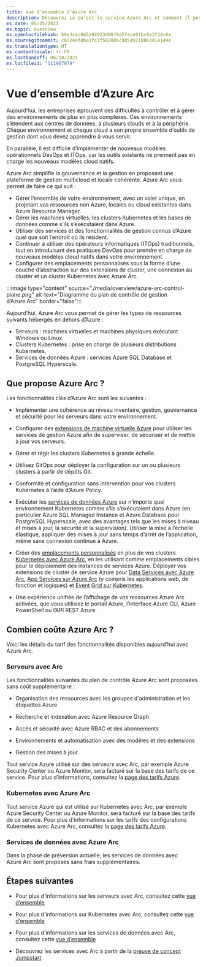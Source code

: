 ```yaml
---
title: Vue d’ensemble d’Azure Arc
description: Découvrez ce qu’est le service Azure Arc et comment il permet aux clients d’activer la gestion et la gouvernance de leurs ressources hybrides avec d’autres services et fonctionnalités Azure.
ms.date: 05/25/2021
ms.topic: overview
ms.openlocfilehash: b9e3cac865a92023d0079a5face9fbc8a3734c6e
ms.sourcegitcommit: c072eefdba1fc1f582005cdd549218863d1e149e
ms.translationtype: HT
ms.contentlocale: fr-FR
ms.lasthandoff: 06/10/2021
ms.locfileid: "111967079"
---
```

# <a name="azure-arc-overview"></a>Vue d’ensemble d’Azure Arc

Aujourd’hui, les entreprises éprouvent des difficultés à contrôler et à gérer des environnements de plus en plus complexes. Ces environnements s’étendent aux centres de données, à plusieurs clouds et à la périphérie. Chaque environnement et chaque cloud a son propre ensemble d’outils de gestion dont vous devez apprendre à vous servir.

En parallèle, il est difficile d’implémenter de nouveaux modèles opérationnels DevOps et ITOps, car les outils existants ne prennent pas en charge les nouveaux modèles cloud natifs.

Azure Arc simplifie la gouvernance et la gestion en proposant une plateforme de gestion multicloud et locale cohérente. Azure Arc vous permet de faire ce qui suit :
* Gérer l’ensemble de votre environnement, avec un volet unique, en projetant vos ressources non Azure, locales ou cloud existantes dans Azure Resource Manager. 
* Gérer les machines virtuelles, les clusters Kubernetes et les bases de données comme s’ils s’exécutaient dans Azure. 
* Utiliser des services et des fonctionnalités de gestion connus d’Azure quel que soit l’endroit où ils résident. 
* Continuer à utiliser des opérateurs informatiques (ITOps) traditionnels, tout en introduisant des pratiques DevOps pour prendre en charge de nouveaux modèles cloud natifs dans votre environnement.
* Configurer des emplacements personnalisés sous la forme d’une couche d’abstraction sur des extensions de cluster, une connexion au cluster et un cluster Kubernetes avec Azure Arc.  

:::image type="content" source="./media/overview/azure-arc-control-plane.png" alt-text="Diagramme du plan de contrôle de gestion d’Azure Arc" border="false":::

Aujourd’hui, Azure Arc vous permet de gérer les types de ressources suivants hébergés en dehors d’Azure :

* Serveurs : machines virtuelles et machines physiques exécutant Windows ou Linux.
* Clusters Kubernetes : prise en charge de plusieurs distributions Kubernetes.
* Services de données Azure : services Azure SQL Database et PostgreSQL Hyperscale.

## <a name="what-does-azure-arc-deliver"></a>Que propose Azure Arc ?

Les fonctionnalités clés d’Azure Arc sont les suivantes :

* Implémenter une cohérence au niveau inventaire, gestion, gouvernance et sécurité pour les serveurs dans votre environnement.

* Configurer des [extensions de machine virtuelle Azure](./servers/manage-vm-extensions.md) pour utiliser les services de gestion Azure afin de superviser, de sécuriser et de mettre à jour vos serveurs.

* Gérer et régir les clusters Kubernetes à grande échelle.

* Utilisez GitOps pour déployer la configuration sur un ou plusieurs clusters à partir de dépôts Git.

*  Conformité et configuration sans intervention pour vos clusters Kubernetes à l’aide d’Azure Policy.

* Exécuter les [services de données Azure](../azure-arc/kubernetes/custom-locations.md) sur n’importe quel environnement Kubernetes comme s’ils s’exécutaient dans Azure (en particulier Azure SQL Managed Instance et Azure Database pour PostgreSQL Hyperscale, avec des avantages tels que les mises à niveau et mises à jour, la sécurité et la supervision). Utiliser la mise à l’échelle élastique, appliquer des mises à jour sans temps d’arrêt de l’application, même sans connexion continue à Azure.

* Créer des [emplacements personnalisés](./kubernetes/custom-locations.md) en plus de vos clusters [Kubernetes avec Azure Arc](./kubernetes/overview.md), en les utilisant comme emplacements cibles pour le déploiement des instances de services Azure. Déployer vos extensions de cluster de service Azure pour [Data Services avec Azure Arc](./data/deploy-data-controller-direct-mode.md), [App Services sur Azure Arc](../app-service/overview-arc-integration.md) (y compris les applications web, de fonction et logiques) et [Event Grid sur Kubernetes](../event-grid/kubernetes/overview.md).

* Une expérience unifiée de l’affichage de vos ressources Azure Arc activées, que vous utilisiez le portail Azure, l’interface Azure CLI, Azure PowerShell ou l’API REST Azure.

## <a name="how-much-does-azure-arc-cost"></a>Combien coûte Azure Arc ?

Voici les détails du tarif des fonctionnalités disponibles aujourd’hui avec Azure Arc.

### <a name="arc-enabled-servers"></a>Serveurs avec Arc

Les fonctionnalités suivantes du plan de contrôle Azure Arc sont proposées sans coût supplémentaire :

* Organisation des ressources avec les groupes d'administration et les étiquettes Azure

* Recherche et indexation avec Azure Resource Graph

* Accès et sécurité avec Azure RBAC et des abonnements

* Environnements et automatisation avec des modèles et des extensions

* Gestion des mises à jour.

Tout service Azure utilisé sur des serveurs avec Arc, par exemple Azure Security Center ou Azure Monitor, sera facturé sur la base des tarifs de ce service. Pour plus d’informations, consultez la [page des tarifs Azure](https://azure.microsoft.com/pricing/).

### <a name="azure-arc-enabled-kubernetes"></a>Kubernetes avec Azure Arc

Tout service Azure qui est utilisé sur Kubernetes avec Arc, par exemple Azure Security Center ou Azure Monitor, sera facturé sur la base des tarifs de ce service. Pour plus d’informations sur les tarifs des configurations Kubernetes avec Azure Arc, consultez la [page des tarifs Azure](https://azure.microsoft.com/pricing/).

### <a name="azure-arc-enabled-data-services"></a>Services de données avec Azure Arc

Dans la phase de préversion actuelle, les services de données avec Azure Arc sont proposés sans frais supplémentaires.

## <a name="next-steps"></a>Étapes suivantes

* Pour plus d’informations sur les serveurs avec Arc, consultez cette [vue d’ensemble](./servers/overview.md)

* Pour plus d’informations sur Kubernetes avec Arc, consultez cette [vue d’ensemble](./kubernetes/overview.md)

* Pour plus d’informations sur les services de données avec Arc, consultez cette [vue d’ensemble](https://azure.microsoft.com/services/azure-arc/hybrid-data-services/)

* Découvrez les services avec Arc à partir de la [preuve de concept Jumpstart](https://azurearcjumpstart.io/azure_arc_jumpstart/)